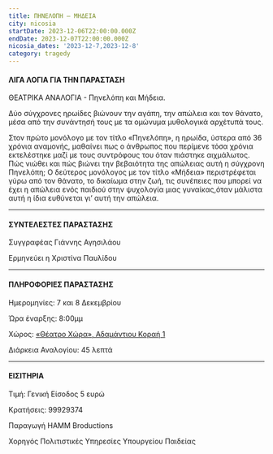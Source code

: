 ```yaml
---
title: ΠΗΝΕΛΟΠΗ – ΜΗΔΕΙΑ
city: nicosia
startDate: 2023-12-06T22:00:00.000Z
endDate: 2023-12-07T22:00:00.000Z
nicosia_dates: '2023-12-7,2023-12-8'
category: tragedy
---
```


#### ΛΙΓΑ ΛΟΓΙΑ ΓΙΑ ΤΗΝ ΠΑΡΑΣΤΑΣΗ

ΘΕΑΤΡΙΚΑ ΑΝΑΛΟΓΙΑ - Πηνελόπη και Μήδεια.

Δύο σύγχρονες ηρωίδες βιώνουν την αγάπη, την απώλεια και τον θάνατο, μέσα από την συνάντησή τους με τα ομώνυμα μυθολογικά αρχέτυπά τους.

Στον πρώτο μονόλογο με τον τίτλο «Πηνελόπη», η ηρωίδα, ύστερα από 36 χρόνια αναμονής, μαθαίνει πως ο άνθρωπος που περίμενε τόσα χρόνια εκτελέστηκε μαζί με τους συντρόφους του όταν πιάστηκε αιχμάλωτος. Πώς νιώθει και πώς βιώνει την βεβαιότητα της απώλειας αυτή η σύγχρονη Πηνελόπη; Ο δεύτερος μονόλογος με τον τίτλο «Μήδεια» περιστρέφεται γύρω από τον θάνατο, το δικαίωμα στην ζωή, τις συνέπειες που μπορεί να έχει η απώλεια ενός παιδιού στην ψυχολογία μιας γυναίκας,όταν μάλιστα αυτή η ίδια ευθύνεται γι’ αυτή την απώλεια.

***

#### ΣΥΝΤΕΛΕΣΤΕΣ ΠΑΡΑΣΤΑΣΗΣ

Συγγραφέας Γιάννης Αγησιλάου

Ερμηνεύει η Χριστίνα Παυλίδου

***

#### ΠΛΗΡΟΦΟΡΙΕΣ ΠΑΡΑΣΤΑΣΗΣ

Ημερομηνίες: 7 και 8 Δεκεμβρίου

Ώρα έναρξης: 8:00μμ

Χώρος: [«Θέατρο Χώρα», Αδαμάντιου Κοραή 1](https://www.google.com/maps/place/%CE%98%CE%AD%CE%B1%CF%84%CF%81%CE%BF+%CE%A7%CF%8E%CF%81%CE%B1+-+%CE%9A%CE%AD%CE%BD%CF%84%CF%81%CE%BF+%CE%A4%CE%AD%CF%87%CE%BD%CE%B7%CF%82+%CE%BA%CE%B1%CE%B9+%CE%A0%CE%BF%CE%BB%CE%B9%CF%84%CE%B9%CF%83%CE%BC%CE%BF%CF%8D+%CE%9A%CE%BF%CF%81%CE%B1%CE%AE+1/@35.1723428,33.3659981,17z/data=!3m1!4b1!4m6!3m5!1s0x14de175951a4d8a5:0x7428720f57424490!8m2!3d35.1723428!4d33.368573!16s%2Fg%2F11sj7xv0b_?entry=ttu)

Διάρκεια Αναλογίου: 45 λεπτά

***

#### ΕΙΣΙΤΗΡΙΑ

Τιμή: Γενική Είσοδος 5 ευρώ

Κρατήσεις:  99929374

Παραγωγή HAMM Broductions

Χορηγός Πολιτιστικές Υπηρεσίες Υπουργείου Παιδείας

